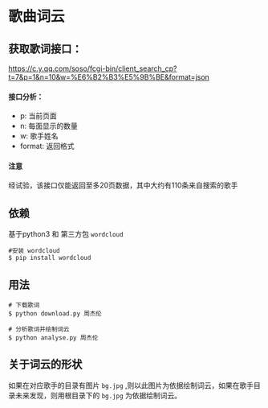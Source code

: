 # 歌曲词云

## 获取歌词接口：
https://c.y.qq.com/soso/fcgi-bin/client_search_cp?t=7&p=1&n=10&w=%E6%B2%B3%E5%9B%BE&format=json

#### 接口分析：
- p: 当前页面
- n: 每面显示的数量
- w: 歌手姓名
- format: 返回格式
#### 注意
经试验，该接口仅能返回至多20页数据，其中大约有110条来自搜索的歌手

## 依赖
基于python3 和 第三方包 `wordcloud`
```
#安装 wordcloud
$ pip install wordcloud
```
## 用法
```
# 下载歌词
$ python download.py 周杰伦

# 分析歌词并绘制词云
$ python analyse.py 周杰伦
```

## 关于词云的形状
如果在对应歌手的目录有图片 `bg.jpg` ,则以此图片为依据绘制词云，如果在歌手目录未来发现，则用根目录下的 `bg.jpg` 为依据绘制词云。
